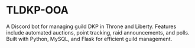 # TLDKP-OOA
A Discord bot for managing guild DKP in Throne and Liberty. Features include automated auctions, point tracking, raid announcements, and polls. Built with Python, MySQL, and Flask for efficient guild management.
